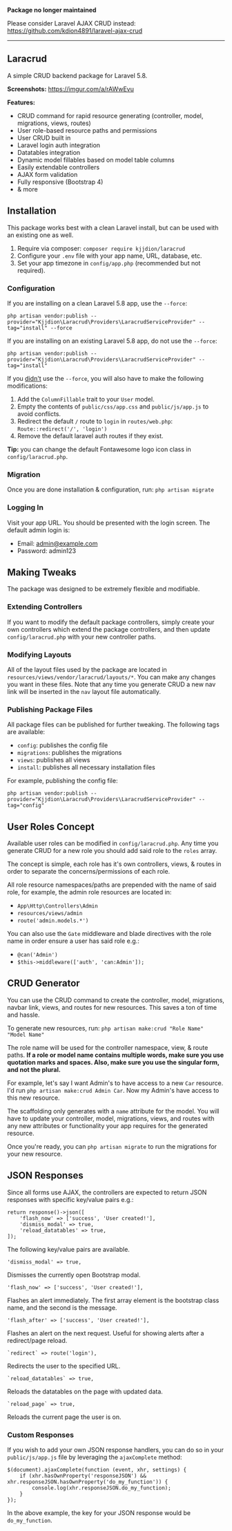**Package no longer maintained**

Please consider Laravel AJAX CRUD instead: https://github.com/kdion4891/laravel-ajax-crud

---

## Laracrud

A simple CRUD backend package for Laravel 5.8.

**Screenshots:** https://imgur.com/a/rAWwEvu

**Features:**

- CRUD command for rapid resource generating (controller, model, migrations, views, routes)
- User role-based resource paths and permissions
- User CRUD built in
- Laravel login auth integration
- Datatables integration
- Dynamic model fillables based on model table columns
- Easily extendable controllers
- AJAX form validation
- Fully responsive (Bootstrap 4)
- & more

## Installation

This package works best with a clean Laravel install, but can be used with an existing one as well.

1. Require via composer: `composer require kjjdion/laracrud`
2. Configure your `.env` file with your app name, URL, database, etc.
3. Set your app timezone in `config/app.php` (recommended but not required).

### Configuration

If you are installing on a clean Laravel 5.8 app, use the `--force`:

    php artisan vendor:publish --provider="Kjjdion\Laracrud\Providers\LaracrudServiceProvider" --tag="install" --force

If you are installing on an existing Laravel 5.8 app, do not use the `--force`:

    php artisan vendor:publish --provider="Kjjdion\Laracrud\Providers\LaracrudServiceProvider" --tag="install"
    
If you [didn't](https://www.youtube.com/watch?v=WWaLxFIVX1s) use the `--force`, you will also have to make the following modifications:

1. Add the `ColumnFillable` trait to your `User` model.
2. Empty the contents of `public/css/app.css` and `public/js/app.js` to avoid conflicts.
2. Redirect the default `/` route to `login` in `routes/web.php`: `Route::redirect('/', 'login')`
3. Remove the default laravel auth routes if they exist.

**Tip:** you can change the default Fontawesome logo icon class in `config/laracrud.php`.

### Migration

Once you are done installation & configuration, run: `php artisan migrate`

### Logging In

Visit your app URL. You should be presented with the login screen. The default admin login is:

- Email: admin@example.com
- Password: admin123

## Making Tweaks

The package was designed to be extremely flexible and modifiable.

### Extending Controllers

If you want to modify the default package controllers, simply create your own controllers which extend the package controllers, and then update `config/laracrud.php` with your new controller paths.

### Modifying Layouts

All of the layout files used by the package are located in `resources/views/vendor/laracrud/layouts/*`. You can make any changes you want in these files. Note that any time you generate CRUD a new nav link will be inserted in the `nav` layout file automatically.

### Publishing Package Files

All package files can be published for further tweaking. The following tags are available: 

- `config`: publishes the config file
- `migrations`: publishes the migrations
- `views`: publishes all views
- `install`: publishes all necessary installation files

For example, publishing the config file:

    php artisan vendor:publish --provider="Kjjdion\Laracrud\Providers\LaracrudServiceProvider" --tag="config"

## User Roles Concept

Available user roles can be modified in `config/laracrud.php`. Any time you generate CRUD for a new role you should add said role to the `roles` array.

The concept is simple, each role has it's own controllers, views, & routes in order to separate the concerns/permissions of each role.

All role resource namespaces/paths are prepended with the name of said role, for example, the admin role resources are located in:

- `App\Http\Controllers\Admin`
- `resources/views/admin`
- `route('admin.models.*')`

You can also use the `Gate` middleware and blade directives with the role name in order ensure a user has said role e.g.:

- `@can('Admin')`
- `$this->middleware(['auth', 'can:Admin']);`

## CRUD Generator

You can use the CRUD command to create the controller, model, migrations, navbar link, views, and routes for new resources. This saves a ton of time and hassle.

To generate new resources, run: `php artisan make:crud "Role Name" "Model Name"`

The role name will be used for the controller namespace, view, & route paths. **If a role or model name contains multiple words, make sure you use quotation marks and spaces. Also, make sure you use the singular form, and not the plural.**

For example, let's say I want Admin's to have access to a new `Car` resource. I'd run `php artisan make:crud Admin Car`. Now my Admin's have access to this new resource.

The scaffolding only generates with a `name` attribute for the model. You will have to update your controller, model, migrations, views, and routes with any new attributes or functionality your app requires for the generated resource.

Once you're ready, you can `php artisan migrate` to run the migrations for your new resource.

## JSON Responses

Since all forms use AJAX, the controllers are expected to return JSON responses with specific key/value pairs e.g.:

    return response()->json([
        'flash_now' => ['success', 'User created!'],
        'dismiss_modal' => true,
        'reload_datatables' => true,
    ]);

The following key/value pairs are available.

    'dismiss_modal' => true,

Dismisses the currently open Bootstrap modal.

    'flash_now' => ['success', 'User created!'],
    
Flashes an alert immediately. The first array element is the bootstrap class name, and the second is the message.

    'flash_after' => ['success', 'User created!'],
    
Flashes an alert on the next request. Useful for showing alerts after a redirect/page reload.

    `redirect` => route('login'),
    
Redirects the user to the specified URL.

    `reload_datatables` => true,
    
Reloads the datatables on the page with updated data.

    `reload_page` => true,
    
Reloads the current page the user is on.

### Custom Responses

If you wish to add your own JSON response handlers, you can do so in your `public/js/app.js` file by leveraging the `ajaxComplete` method:

    $(document).ajaxComplete(function (event, xhr, settings) {
        if (xhr.hasOwnProperty('responseJSON') && xhr.responseJSON.hasOwnProperty('do_my_function')) {
            console.log(xhr.responseJSON.do_my_function);
        }
    });
    
In the above example, the key for your JSON response would be `do_my_function`.
